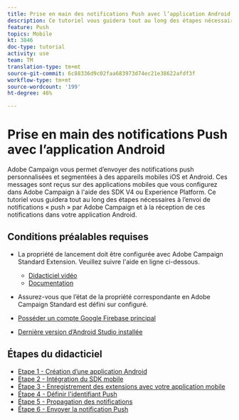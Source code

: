 ```yaml
---
title: Prise en main des notifications Push avec l’application Android
description: Ce tutoriel vous guidera tout au long des étapes nécessaires à l’envoi de notifications « push » par Adobe Campaign et à la réception de ces notifications dans votre application Android.
feature: Push
topics: Mobile
kt: 3846
doc-type: tutorial
activity: use
team: TM
translation-type: tm+mt
source-git-commit: 6c88336d9c02faa683973d74ec21e38622afdf3f
workflow-type: tm+mt
source-wordcount: '199'
ht-degree: 46%

---
```


# Prise en main des notifications Push avec l’application Android

Adobe Campaign vous permet d’envoyer des notifications push personnalisées et segmentées à des appareils mobiles iOS et Android.
Ces messages sont reçus sur des applications mobiles que vous configurez dans Adobe Campaign à l&#39;aide des SDK V4 ou Experience Platform.
Ce tutoriel vous guidera tout au long des étapes nécessaires à l’envoi de notifications « push » par Adobe Campaign et à la réception de ces notifications dans votre application Android.

## Conditions préalables requises

* La propriété de lancement doit être configurée avec Adobe Campaign Standard Extension. Veuillez suivre l&#39;aide en ligne ci-dessous.
   * [Didacticiel vidéo](https://video.tv.adobe.com/v/26224?quality=12&captions=fre_fr)
   * [Documentation](https://docs.adobe.com/content/help/en/campaign-learn/campaign-standard-tutorials/communication-channels/mobile/configure-mobile-apps-using-aep-sdk.html)

* Assurez-vous que l’état de la propriété correspondante en Adobe Campaign Standard est défini sur configuré.
* [Posséder un compte Google Firebase principal](https://firebase.google.com)
* [Dernière version d’Android Studio installée](https://developer.android.com/studio)

## Étapes du didacticiel

* [Etape 1 - Création d’une application Android](/help/tutorial-push-notifications-android/create-android-app.md)
* [Etape 2 - Intégration du SDK mobile](/help/tutorial-push-notifications-android/integrating-with-mobile-sdk.md)
* [Étape 3 - Enregistrement des extensions avec votre application mobile](/help/tutorial-push-notifications-android/register-mobile-extensions.md)
* [Étape 4 - Définir l&#39;identifiant Push](/help/tutorial-push-notifications-android/set-push-identifier.md)
* [Étape 5 - Propagation des notifications](/help/tutorial-push-notifications-android/propagate-notification.md)
* [Étape 6 - Envoyer la notification Push](/help/tutorial-push-notifications-android/send-push-notification.md)
